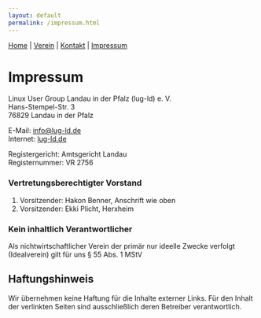 ```yaml
---
layout: default
permalink: /impressum.html
---
```

[Home](/) | [Verein](verein.html) | [Kontakt](kontakt.html) | [Impressum](impressum.html)

# Impressum
Linux User Group Landau in der Pfalz (lug-ld) e. V.  
Hans-Stempel-Str. 3  
76829 Landau in der Pfalz

E-Mail: [info@lug-ld.de](mailto:info@lug-ld.de)  
Internet: [lug-ld.de](https://lug-ld.de)

Registergericht: Amtsgericht Landau  
Registernummer: VR 2756

### Vertretungsberechtigter Vorstand
1. Vorsitzender: Hakon Benner, Anschrift wie oben
1. Vorsitzender: Ekki Plicht, Herxheim

### Kein inhaltlich Verantwortlicher
Als nichtwirtschaftlicher Verein der primär nur ideelle Zwecke verfolgt (Idealverein) gilt für uns § 55 Abs. 1 MStV

## Haftungshinweis
Wir übernehmen keine Haftung für die Inhalte externer Links. Für den Inhalt der verlinkten Seiten sind ausschließlich deren Betreiber verantwortlich.
